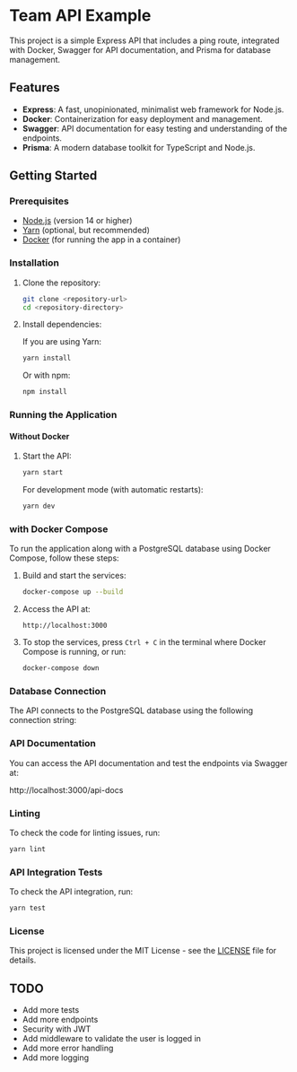 # Team API Example

This project is a simple Express API that includes a ping route, integrated with Docker, Swagger for API documentation, and Prisma for database management.

## Features

- **Express**: A fast, unopinionated, minimalist web framework for Node.js.
- **Docker**: Containerization for easy deployment and management.
- **Swagger**: API documentation for easy testing and understanding of the endpoints.
- **Prisma**: A modern database toolkit for TypeScript and Node.js.

## Getting Started

### Prerequisites

- [Node.js](https://nodejs.org/) (version 14 or higher)
- [Yarn](https://yarnpkg.com/) (optional, but recommended)
- [Docker](https://www.docker.com/) (for running the app in a container)

### Installation

1. Clone the repository:

   ```bash
   git clone <repository-url>
   cd <repository-directory>
   ```

2. Install dependencies:

   If you are using Yarn:

   ```bash
   yarn install
   ```

   Or with npm:

   ```bash
   npm install
   ```

### Running the Application

#### Without Docker

1. Start the API:

   ```bash
   yarn start
   ```

   For development mode (with automatic restarts):

   ```bash
   yarn dev
   ```

### with Docker Compose

To run the application along with a PostgreSQL database using Docker Compose, follow these steps:

1. Build and start the services:

   ```bash
   docker-compose up --build
   ```

2. Access the API at:

   ```
   http://localhost:3000
   ```

3. To stop the services, press `Ctrl + C` in the terminal where Docker Compose is running, or run:

   ```bash
   docker-compose down
   ```

### Database Connection

The API connects to the PostgreSQL database using the following connection string:


### API Documentation

You can access the API documentation and test the endpoints via Swagger at:

http://localhost:3000/api-docs

### Linting

To check the code for linting issues, run:

```bash
yarn lint
```

### API Integration Tests

To check the API integration, run:

```bash
yarn test
```

### License

This project is licensed under the MIT License - see the [LICENSE](LICENSE) file for details.

## TODO

- Add more tests
- Add more endpoints
- Security with JWT
- Add middleware to validate the user is logged in
- Add more error handling
- Add more logging
